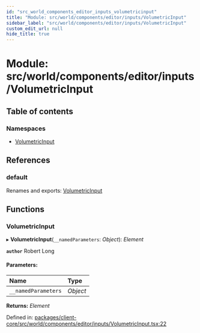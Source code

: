 ```yaml
---
id: "src_world_components_editor_inputs_volumetricinput"
title: "Module: src/world/components/editor/inputs/VolumetricInput"
sidebar_label: "src/world/components/editor/inputs/VolumetricInput"
custom_edit_url: null
hide_title: true
---
```


# Module: src/world/components/editor/inputs/VolumetricInput

## Table of contents

### Namespaces

- [VolumetricInput](src_world_components_editor_inputs_volumetricinput.volumetricinput.md)

## References

### default

Renames and exports: [VolumetricInput](src_world_components_editor_inputs_volumetricinput.md#volumetricinput)

## Functions

### VolumetricInput

▸ **VolumetricInput**(`__namedParameters`: *Object*): *Element*

**`author`** Robert Long

#### Parameters:

| Name | Type |
| :------ | :------ |
| `__namedParameters` | *Object* |

**Returns:** *Element*

Defined in: [packages/client-core/src/world/components/editor/inputs/VolumetricInput.tsx:22](https://github.com/xr3ngine/xr3ngine/blob/7e8e151f1/packages/client-core/src/world/components/editor/inputs/VolumetricInput.tsx#L22)

